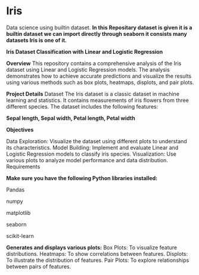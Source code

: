 # Iris
Data science using builtin dataset.
****In this Repositary dataset is given it is a builtin dataset we can import directly through seaborn it consists many datasets Iris is one of it.****

**Iris Dataset Classification with Linear and Logistic Regression**

**Overview**
This repository contains a comprehensive analysis of the Iris dataset using Linear and Logistic Regression models. The analysis demonstrates how to achieve accurate predictions and visualize the results using various methods such as box plots, heatmaps, displots, and pair plots.


**Project Details**
Dataset
The Iris dataset is a classic dataset in machine learning and statistics. It contains measurements of iris flowers from three different species. The dataset includes the following features:

**Sepal length, 
Sepal width, 
Petal length, 
Petal width**

**Objectives**


Data Exploration: Visualize the dataset using different plots to understand its characteristics.
Model Building: Implement and evaluate Linear and Logistic Regression models to classify iris species.
Visualization: Use various plots to analyze model performance and data distribution.
Requirements


**Make sure you have the following Python libraries installed:**

Pandas

numpy

matplotlib

seaborn

scikit-learn

**Generates and displays various plots:**
Box Plots: To visualize feature distributions.
Heatmaps: To show correlations between features.
Displots: To illustrate the distribution of features.
Pair Plots: To explore relationships between pairs of features.

